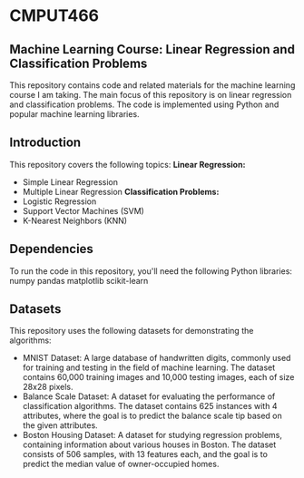 # CMPUT466
## Machine Learning Course: Linear Regression and Classification Problems

This repository contains code and related materials for the machine learning course I am taking. The main focus of this repository is on linear regression and classification problems. The code is implemented using Python and popular machine learning libraries.

## Introduction

This repository covers the following topics:
**Linear Regression:**
- Simple Linear Regression
- Multiple Linear Regression
**Classification Problems:**
- Logistic Regression
- Support Vector Machines (SVM)
- K-Nearest Neighbors (KNN)

## Dependencies
To run the code in this repository, you'll need the following Python libraries:
numpy
pandas
matplotlib
scikit-learn

## Datasets

This repository uses the following datasets for demonstrating the algorithms:

- MNIST Dataset: A large database of handwritten digits, commonly used for training and testing in the field of machine learning. The dataset contains 60,000 training images and 10,000 testing images, each of size 28x28 pixels.
- Balance Scale Dataset: A dataset for evaluating the performance of classification algorithms. The dataset contains 625 instances with 4 attributes, where the goal is to predict the balance scale tip based on the given attributes.
- Boston Housing Dataset: A dataset for studying regression problems, containing information about various houses in Boston. The dataset consists of 506 samples, with 13 features each, and the goal is to predict the median value of owner-occupied homes.
